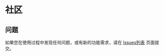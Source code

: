 社区
=======

## 问题

如果您在使用过程中发现任何问题，或有新的功能需求，请在 [Issues列表](https://github.com/leizongmin/js-xss/issues) 页面提交。
